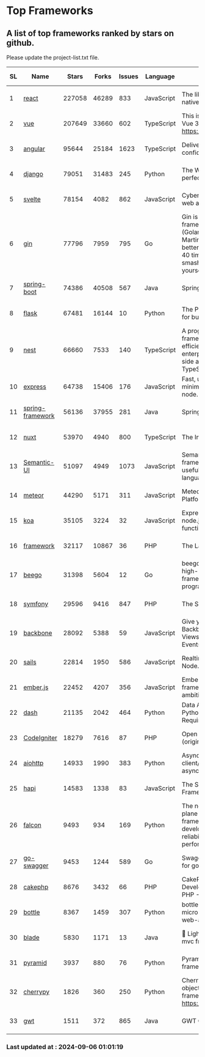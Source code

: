 # Top Frameworks
## A list of top frameworks ranked by stars on github.  
Please update the project-list.txt file.

| SL| Name  | Stars| Forks| Issues | Language | Description | Last Commit |
| --| ------| -----| ---- | ------ | -------- | ----------- | ----------- |
| 1 | [react](https://github.com/facebook/react) | 227058 | 46289 | 833 | JavaScript | The library for web and native user interfaces. | 2024-09-06 00:54:39 |
| 2 | [vue](https://github.com/vuejs/vue) | 207649 | 33660 | 602 | TypeScript | This is the repo for Vue 2. For Vue 3, go to https://github.com/vuejs/core | 2024-06-14 12:52:12 |
| 3 | [angular](https://github.com/angular/angular) | 95644 | 25184 | 1623 | TypeScript | Deliver web apps with confidence 🚀 | 2024-09-05 19:33:04 |
| 4 | [django](https://github.com/django/django) | 79051 | 31483 | 245 | Python | The Web framework for perfectionists with deadlines. | 2024-09-06 00:37:03 |
| 5 | [svelte](https://github.com/sveltejs/svelte) | 78154 | 4082 | 862 | JavaScript | Cybernetically enhanced web apps | 2024-09-05 17:07:36 |
| 6 | [gin](https://github.com/gin-gonic/gin) | 77796 | 7959 | 795 | Go | Gin is a HTTP web framework written in Go (Golang). It features a Martini-like API with much better performance -- up to 40 times faster. If you need smashing performance, get yourself some Gin. | 2024-08-24 06:16:30 |
| 7 | [spring-boot](https://github.com/spring-projects/spring-boot) | 74386 | 40508 | 567 | Java | Spring Boot | 2024-09-05 15:05:54 |
| 8 | [flask](https://github.com/pallets/flask) | 67481 | 16144 | 10 | Python | The Python micro framework for building web applications. | 2024-09-01 16:04:14 |
| 9 | [nest](https://github.com/nestjs/nest) | 66660 | 7533 | 140 | TypeScript | A progressive Node.js framework for building efficient, scalable, and enterprise-grade server-side applications with TypeScript/JavaScript 🚀 | 2024-08-30 07:03:38 |
| 10 | [express](https://github.com/expressjs/express) | 64738 | 15406 | 176 | JavaScript | Fast, unopinionated, minimalist web framework for node. | 2024-08-23 20:39:13 |
| 11 | [spring-framework](https://github.com/spring-projects/spring-framework) | 56136 | 37955 | 281 | Java | Spring Framework | 2024-09-05 19:04:22 |
| 12 | [nuxt](https://github.com/nuxt/nuxt) | 53970 | 4940 | 800 | TypeScript | The Intuitive Vue Framework. | 2024-09-05 20:36:15 |
| 13 | [Semantic-UI](https://github.com/Semantic-Org/Semantic-UI) | 51097 | 4949 | 1073 | JavaScript | Semantic is a UI component framework based around useful principles from natural language. | 2023-01-11 17:05:32 |
| 14 | [meteor](https://github.com/meteor/meteor) | 44290 | 5171 | 311 | JavaScript | Meteor, the JavaScript App Platform | 2024-09-03 13:25:18 |
| 15 | [koa](https://github.com/koajs/koa) | 35105 | 3224 | 32 | JavaScript | Expressive middleware for node.js using ES2017 async functions | 2024-08-31 18:23:31 |
| 16 | [framework](https://github.com/laravel/framework) | 32117 | 10867 | 36 | PHP | The Laravel Framework. | 2024-09-05 21:11:59 |
| 17 | [beego](https://github.com/beego/beego) | 31398 | 5604 | 12 | Go | beego is an open-source, high-performance web framework for the Go programming language. | 2024-09-02 06:14:33 |
| 18 | [symfony](https://github.com/symfony/symfony) | 29596 | 9416 | 847 | PHP | The Symfony PHP framework | 2024-09-05 12:12:54 |
| 19 | [backbone](https://github.com/jashkenas/backbone) | 28092 | 5388 | 59 | JavaScript | Give your JS App some Backbone with Models, Views, Collections, and Events | 2024-09-02 12:55:04 |
| 20 | [sails](https://github.com/balderdashy/sails) | 22814 | 1950 | 586 | JavaScript | Realtime MVC Framework for Node.js | 2024-05-17 22:00:56 |
| 21 | [ember.js](https://github.com/emberjs/ember.js) | 22452 | 4207 | 356 | JavaScript | Ember.js - A JavaScript framework for creating ambitious web applications | 2024-08-28 13:44:00 |
| 22 | [dash](https://github.com/plotly/dash) | 21135 | 2042 | 464 | Python | Data Apps & Dashboards for Python. No JavaScript Required. | 2024-09-05 16:49:23 |
| 23 | [CodeIgniter](https://github.com/bcit-ci/CodeIgniter) | 18279 | 7616 | 87 | PHP | Open Source PHP Framework (originally from EllisLab) | 2024-03-20 03:51:42 |
| 24 | [aiohttp](https://github.com/aio-libs/aiohttp) | 14933 | 1990 | 383 | Python | Asynchronous HTTP client/server framework for asyncio and Python | 2024-09-05 11:00:26 |
| 25 | [hapi](https://github.com/hapijs/hapi) | 14583 | 1338 | 83 | JavaScript | The Simple, Secure Framework Developers Trust | 2024-07-04 00:48:01 |
| 26 | [falcon](https://github.com/falconry/falcon) | 9493 | 934 | 169 | Python | The no-magic web data plane API and microservices framework for Python developers, with a focus on reliability, correctness, and performance at scale. | 2024-09-05 04:13:05 |
| 27 | [go-swagger](https://github.com/go-swagger/go-swagger) | 9453 | 1244 | 589 | Go | Swagger 2.0 implementation for go | 2024-05-13 17:21:38 |
| 28 | [cakephp](https://github.com/cakephp/cakephp) | 8676 | 3432 | 66 | PHP | CakePHP: The Rapid Development Framework for PHP - Official Repository | 2024-08-29 08:59:53 |
| 29 | [bottle](https://github.com/bottlepy/bottle) | 8367 | 1459 | 307 | Python | bottle.py is a fast and simple micro-framework for python web-applications. | 2024-09-05 12:52:42 |
| 30 | [blade](https://github.com/lets-blade/blade) | 5830 | 1171 | 13 | Java | :rocket: Lightning fast and elegant mvc framework for Java8 | 2024-06-17 01:05:35 |
| 31 | [pyramid](https://github.com/Pylons/pyramid) | 3937 | 880 | 76 | Python | Pyramid - A Python web framework | 2024-06-10 16:09:42 |
| 32 | [cherrypy](https://github.com/cherrypy/cherrypy) | 1826 | 360 | 250 | Python | CherryPy is a pythonic, object-oriented HTTP framework.      https://cherrypy.dev | 2024-08-31 10:29:14 |
| 33 | [gwt](https://github.com/gwtproject/gwt) | 1511 | 372 | 865 | Java | GWT Open Source Project | 2024-09-05 11:19:31 |

### Last updated at : 2024-09-06 01:01:19
